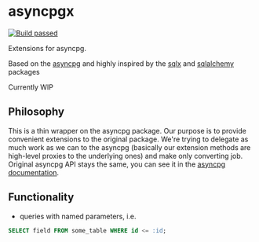 # asyncpgx
[![Build passed](https://img.shields.io/github/workflow/status/laukhin/asyncpgx/CI)](https://github.com/laukhin/asyncpgx/actions?query=workflow%3ACI)

Extensions for asyncpg.

Based on the [asyncpg](https://github.com/MagicStack/asyncpg) and highly inspired by the [sqlx](https://github.com/jmoiron/sqlx) 
and [sqlalchemy](https://github.com/sqlalchemy/sqlalchemy) packages

Currently WIP

## Philosophy
This is a thin wrapper on the asyncpg package. Our purpose is to provide convenient extensions to the original package.
We're trying to delegate as much work as we can to the asyncpg (basically our extension methods are high-level proxies to the underlying ones)
and make only converting job.
Original asyncpg API stays the same, you can see it in the [asyncpg documentation](https://magicstack.github.io/asyncpg/current/).

## Functionality
* queries with named parameters, i.e.
```sql
SELECT field FROM some_table WHERE id <= :id;
```
